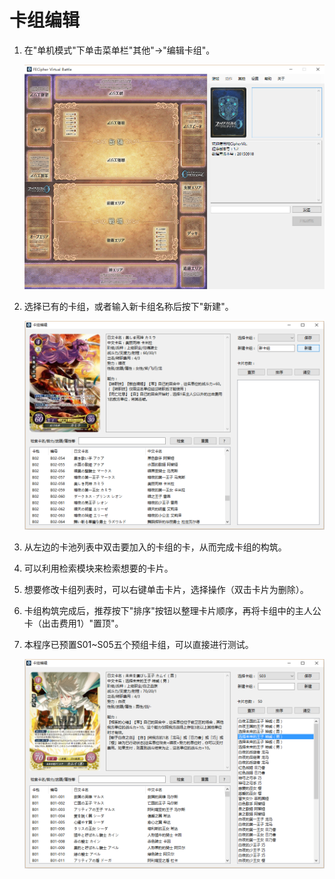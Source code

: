 # 卡组编辑

1. 在"单机模式"下单击菜单栏"其他"→"编辑卡组"。

    ![](deckedit1.png)
    
2. 选择已有的卡组，或者输入新卡组名称后按下"新建"。

    ![](deckedit2.png)
    
3. 从左边的卡池列表中双击要加入的卡组的卡，从而完成卡组的构筑。

4. 可以利用检索模块来检索想要的卡片。

5. 想要修改卡组列表时，可以右键单击卡片，选择操作（双击卡片为删除）。

6. 卡组构筑完成后，推荐按下"排序"按钮以整理卡片顺序，再将卡组中的主人公卡（出击费用1）"置顶"。

7. 本程序已预置S01~S05五个预组卡组，可以直接进行测试。

    ![](deckedit3.png)
    



    
    
